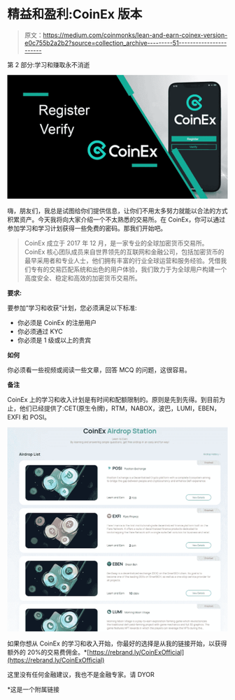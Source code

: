 # 精益和盈利:CoinEx 版本

> 原文：<https://medium.com/coinmonks/lean-and-earn-coinex-version-e0c755b2a2b2?source=collection_archive---------51----------------------->

第 2 部分:学习和赚取永不消逝

![](img/54c2b3fa74897f2a630546207cdbf7e0.png)

嗨，朋友们，我总是试图给你们提供信息，让你们不用太多努力就能以合法的方式积累资产。今天我将向大家介绍一个不太熟悉的交易所。在 CoinEx，你可以通过参加学习和学习计划获得一些免费的密码。那我们开始吧。

> CoinEx 成立于 2017 年 12 月，是一家专业的全球加密货币交易所。CoinEx 核心团队成员来自世界领先的互联网和金融公司，包括加密货币的最早采用者和专业人士，他们拥有丰富的行业全球运营和服务经验。凭借我们专有的交易匹配系统和出色的用户体验，我们致力于为全球用户构建一个高度安全、稳定和高效的加密货币交易所。

**要求:**

要参加“学习和收获”计划，您必须满足以下标准:

*   你必须是 CoinEx 的注册用户
*   你必须通过 KYC
*   你必须是 1 级或以上的贵宾

**如何**

你必须看一些视频或阅读一些文章，回答 MCQ 的问题，这很容易。

**备注**

CoinEx 上的学习和收入计划是有时间和配额限制的。原则是先到先得。到目前为止，他们已经提供了:CET(原生令牌)，RTM，NABOX，波巴，LUMI，EBEN，EXFI 和 POSI。

![](img/0f882db0c575559534e9dbb806d70c47.png)

如果你想从 CoinEx 的学习和收入开始，你最好的选择是从我的链接开始，以获得额外的 20%的交易费佣金。*[https://rebrand.ly/CoinExOfficial](https://rebrand.ly/CoinExOfficial)

这里没有任何金融建议，我也不是金融专家。请 DYOR

*这是一个附属链接